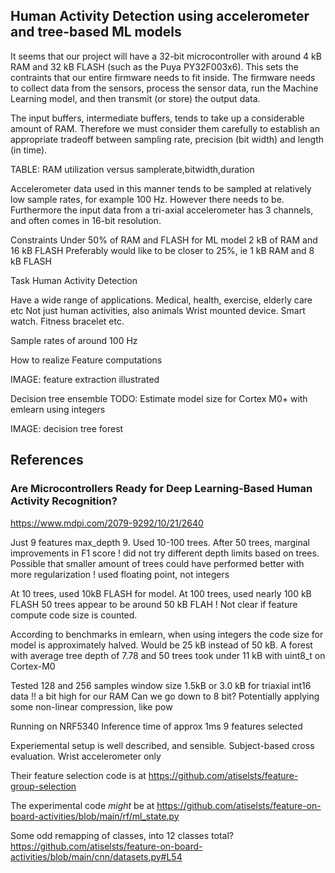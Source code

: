 
## Human Activity Detection using accelerometer and tree-based ML models 

It seems that our project will have a 32-bit microcontroller
with around 4 kB RAM and 32 kB FLASH (such as the Puya PY32F003x6).
This sets the contraints that our entire firmware needs to fit inside.
The firmware needs to collect data from the sensors, process the sensor data, run the Machine Learning model, and then transmit (or store) the output data.

The input buffers, intermediate buffers, tends to take up a considerable amount of RAM.
Therefore we must consider them carefully to establish an appropriate tradeoff between sampling rate, precision (bit width) and length (in time).


TABLE: RAM utilization versus samplerate,bitwidth,duration

Accelerometer data used in this manner tends to be sampled at relatively low sample rates,
for example 100 Hz.
However there needs to be.
Furthermore the input data from a tri-axial accelerometer has 3 channels, and often comes in 16-bit resolution. 



Constraints
Under 50% of RAM and FLASH for ML model
2 kB of RAM and 16 kB FLASH
Preferably would like to be closer to 25%, ie 1 kB RAM and 8 kB FLASH

Task
Human Activity Detection

Have a wide range of applications.
Medical, health, exercise, elderly care etc
Not just human activities, also animals
Wrist mounted device. Smart watch. Fitness bracelet etc.

Sample rates of around 100 Hz

How to realize
Feature computations

IMAGE: feature extraction illustrated


Decision tree ensemble
TODO: Estimate model size for Cortex M0+ with emlearn using integers



IMAGE: decision tree forest



## References

### Are Microcontrollers Ready for Deep Learning-Based Human Activity Recognition?
https://www.mdpi.com/2079-9292/10/21/2640

Just 9 features
max_depth 9.
Used 10-100 trees. After 50 trees, marginal improvements in F1 score
! did not try different depth limits based on trees.
Possible that smaller amount of trees could have performed better with more regularization
! used floating point, not integers

At 10 trees, used 10kB FLASH for model.
At 100 trees, used nearly 100 kB FLASH
50 trees appear to be around 50 kB FLAH
! Not clear if feature compute code size is counted.

According to benchmarks in emlearn,
when using integers the code size for model is approximately halved.
Would be 25 kB instead of 50 kB.
A forest with average tree depth of 7.78 and 50 trees took under 11 kB with uint8_t on Cortex-M0

Tested 128 and 256 samples window size
1.5kB or 3.0 kB for triaxial int16 data
!! a bit high for our RAM
Can we go down to 8 bit? Potentially applying some non-linear compression, like pow

Running on NRF5340
Inference time of approx 1ms
9 features selected

Experiemental setup is well described, and sensible.
Subject-based cross evaluation. Wrist accelerometer only

Their feature selection code is at
https://github.com/atiselsts/feature-group-selection

The experimental code _might_ be at
https://github.com/atiselsts/feature-on-board-activities/blob/main/rf/ml_state.py

Some odd remapping of classes, into 12 classes total?
https://github.com/atiselsts/feature-on-board-activities/blob/main/cnn/datasets.py#L54





